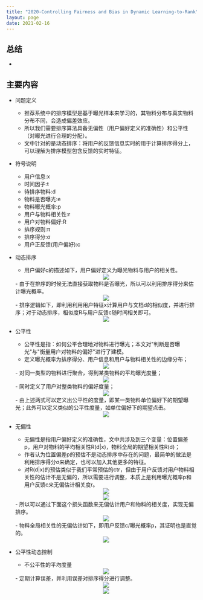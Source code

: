 ```yaml
---
title: "2020-Controlling Fairness and Bias in Dynamic Learning-to-Rank"
layout: page
date: 2021-02-16
---
```


## 总结

- 

## 主要内容

- 问题定义
    - 推荐系统中的排序模型是基于曝光样本来学习的，其物料分布与真实物料分布不同，会造成偏差效应。
    - 所以我们需要排序算法具备无偏性（用户偏好定义的准确性）和公平性（对曝光进行合理的分配）。
    - 文中针对的是动态排序：将用户的反馈信息实时的用于计算排序得分上，可以理解为排序模型包含反馈的实时特征。
    
- 符号说明
    - 用户信息:x
    - 时间因子:t
    - 待排序物料:d
    - 物料是否曝光:e
    - 物料曝光概率:p
    - 用户与物料相关性:r
    - 用户对物料偏好:R
    - 排序规则:π
    - 排序得分:σ
    - 用户正反馈(用户偏好):c
    
- 动态排序
    - 用户偏好c的描述如下，用户偏好定义为曝光物料与用户的相关性。
    <div style="text-align: center"><img src="/wiki/attach/images/fair-01.png" style="max-width:300px"></div>
    - 由于在排序的时候无法直接获取物料是否曝光，所以可以利用排序得分来估计曝光概率。
    <div style="text-align: center"><img src="/wiki/attach/images/fair-02.png" style="max-width:150px"></div>
    - 排序逻辑如下，即利用利用用户特征x计算用户与文档d的相似度，并进行排序；对于动态排序，相似度R与用户反馈c随时间相关即可。
    <div style="text-align: center"><img src="/wiki/attach/images/fair-03.png" style="max-width:300px"></div>
    
- 公平性
    - 公平性是指：如何公平合理地对物料进行曝光；本文对"判断是否曝光"与"衡量用户对物料的偏好"进行了建模。
    - 定义曝光概率为排序得分、用户信息和用户与物料相关性的边缘分布；
    <div style="text-align: center"><img src="/wiki/attach/images/fair-04.png" style="max-width:300px"></div>
    - 对同一类型的物料进行聚合，得到某类物料的平均曝光度量；
    <div style="text-align: center"><img src="/wiki/attach/images/fair-05.png" style="max-width:300px"></div>
    - 同时定义了用户对整类物料的偏好度量；
    <div style="text-align: center"><img src="/wiki/attach/images/fair-06.png" style="max-width:300px"></div>
    - 由上述两式可以定义出公平性的度量，即某一类物料单位偏好下的期望曝光；此外可以定义类似的公平性度量，如单位偏好下的期望点击。
    <div style="text-align: center"><img src="/wiki/attach/images/fair-07.png" style="max-width:500px"></div>

- 无偏性
    - 无偏性是指用户偏好定义的准确性，文中共涉及到三个变量：位置偏差p，用户对物料的平均相关性R(d|x)，物料全局的期望相关性R(d)；
    - 作者认为位置偏差p的预估不是动态排序中存在的问题，最简单的做法是利用排序得分σ来确定，也可以加入其他更多的特征。
    - 对R(d|x)的预估类似于我们平常预估的ctr，但由于用户反馈对用户物料相关性的估计不是无偏的，所以需要进行调整，本质上是利用曝光概率p和用户反馈c来无偏估计相关度r。
    <div style="text-align: center"><img src="/wiki/attach/images/fair-08.png" style="max-width:550px"></div>
    <div style="text-align: center"><img src="/wiki/attach/images/fair-09.png" style="max-width:350px"></div>
    - 所以可以通过下面这个损失函数来无偏估计用户和物料的相关度，实现无偏排序。
    <div style="text-align: center"><img src="/wiki/attach/images/fair-10.png" style="max-width:350px"></div>
    - 物料全局相关性的无偏估计如下，即用户反馈c/曝光概率p，其证明也是直觉的。
    <div style="text-align: center"><img src="/wiki/attach/images/fair-11.png" style="max-width:250px"></div>

- 公平性动态控制
    - 不公平性的平均度量
    <div style="text-align: center"><img src="/wiki/attach/images/fair-12.png" style="max-width:300px"></div>
    - 定期计算误差，并利用误差对排序得分进行调整。
    <div style="text-align: center"><img src="/wiki/attach/images/fair-13.png" style="max-width:400px"></div>
    <div style="text-align: center"><img src="/wiki/attach/images/fair-14.png" style="max-width:300px"></div>
    